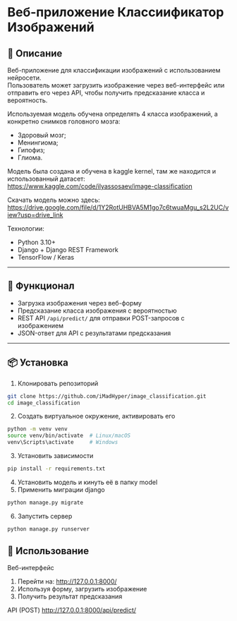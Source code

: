 # Веб-приложение Классиификатор Изображений

## 📝 Описание
Веб-приложение для классификации изображений с использованием нейросети.  
Пользователь может загрузить изображение через веб-интерфейс или отправить его через API, чтобы получить предсказание класса и вероятность.

Используемая модель обучена определять 4 класса изображений, а конкретно снимков головного мозга:
- Здоровый мозг;
- Менингиома;
- Гипофиз;
- Глиома.

Модель была создана и обучена в kaggle kernel, там же находится и использованный датасет:
https://www.kaggle.com/code/ilyassosaev/image-classification

Скачать модель можно здесь:
https://drive.google.com/file/d/1Y2RotUHBVA5M1go7c6twuaMgu_s2L2UC/view?usp=drive_link

Технологии:
- Python 3.10+
- Django + Django REST Framework
- TensorFlow / Keras

---

## 🚀 Функционал
- Загрузка изображения через веб-форму
- Предсказание класса изображения с вероятностью
- REST API `/api/predict/` для отправки POST-запросов с изображением
- JSON-ответ для API с результатами предсказания

---

## 📦 Установка
1. Клонировать репозиторий
```bash
git clone https://github.com/iMadHyper/image_classification.git
cd image_classification
```
2. Создать виртуальное окружение, активировать его
```bash
python -m venv venv
source venv/bin/activate  # Linux/macOS
venv\Scripts\activate     # Windows
```
3. Установить зависимости
```bash
pip install -r requirements.txt
```
4. Установить модель и кинуть её в папку model
5. Применить миграции django
```bash
python manage.py migrate
```
6. Запустить сервер
```bash
python manage.py runserver
```

## 🔧 Использование

Веб-интерфейс
1. Перейти на: http://127.0.0.1:8000/
2. Используя форму, загрузить изображение
3. Получить результат предсказания

API (POST)
http://127.0.0.1:8000/api/predict/